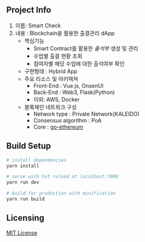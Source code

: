 ## Project Info
 1. 이름: Smart Check
 2. 내용 : Blockchain을 활용한 출결관리 dApp
    - 핵심기능
      - Smart Contract를 활용한 _출석부_ 생성 및 관리
      - 수업별 출결 현황 조회 
      - 참여자별 해당 수업에 대한 출석여부 확인  
    - 구현형태 : Hybrid App
    - 주요 리소스 및 아키텍쳐
      - Front-End : Vue.js, OnsenUI 
      - Back-End : Web3, Flask(Python) 
      - 이외: AWS, Docker
    - 블록체인 네트워크 구성
      - Network type : Private Network(KALEIDO)
      - Consensus algorithm : PoA
      - Core : [go-ethereum](https://github.com/ethereum/go-ethereum)


## Build Setup

``` bash
# install dependencies
yarn install

# serve with hot reload at localhost:7000
yarn run dev

# build for production with minification
yarn run build
```

## Licensing

[MIT License](LICENSE.md)
